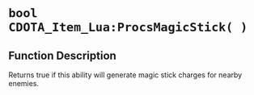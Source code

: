 # `bool CDOTA_Item_Lua:ProcsMagicStick( )`
## Function Description
Returns true if this ability will generate magic stick charges for nearby enemies.
